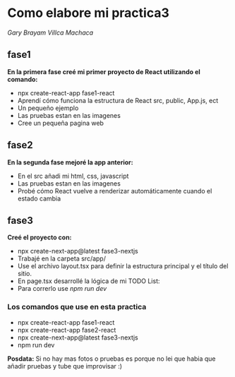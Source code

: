 # Como elabore mi practica3
*Gary Brayam Villca Machaca*

## fase1
**En la primera fase creé mi primer proyecto de React utilizando el comando:**
- npx create-react-app fase1-react
- Aprendí cómo funciona la estructura de React src, public, App.js, ect
- Un pequeño ejemplo
- Las pruebas estan en las imagenes
- Cree un pequeña pagina web

## fase2
**En la segunda fase mejoré la app anterior:**

- En el src añadi mi html, css, javascript
- Las pruebas estan en las imagenes
- Probé cómo React vuelve a renderizar automáticamente cuando el estado cambia

## fase3
**Creé el proyecto con:**

- npx create-next-app@latest fase3-nextjs
- Trabajé en la carpeta src/app/
- Use el archivo layout.tsx para definir la estructura principal y el título del sitio.
- En page.tsx desarrollé la lógica de mi TODO List:
- Para correrlo use
*npm run dev*


### Los comandos que use en esta practica
- npx create-react-app fase1-react
- npx create-react-app fase2-react
- npx create-next-app@latest fase3-nextjs
- npm run dev



**Posdata:** Si no hay mas fotos o pruebas es porque no lei que habia que añadir pruebas y tube que improvisar :)
